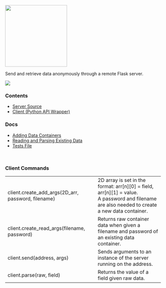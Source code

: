 <img src="https://raw.githubusercontent.com/hershyz/pipeline/main/assets/pipeline.png" width="200px">

<br>

<p>
  Send and retrieve data anonymously through a remote Flask server.<br>
</p>
<img src="https://raw.githubusercontent.com/hershyz/pipeline/main/assets/bar.png"/>

<h3>Contents</h3>
<ul>
  <li><a href="https://github.com/hershyz/pipeline/blob/main/server.py">Server Source</a></li>
  <li><a href="https://github.com/hershyz/pipeline/blob/main/client.py">Client (Python API Wrapper)</a></li>
</ul>

<h3>Docs</h3>
<ul>
  <li><a href="https://github.com/hershyz/pipeline/blob/main/docs/adding%20data%20containers.md">Adding Data Containers</a></li>
  <li><a href="https://github.com/hershyz/pipeline/blob/main/docs/reading%20and%20parsing%20existing%20data.md">Reading and Parsing Existing Data</a></li>
  <li><a href="https://github.com/hershyz/pipeline/blob/main/tests/tests.py">Tests File</a></li>
</ul>

<br>

<h3>Client Commands</h3>
<table>
<tbody>
  <tr>
    <td>client.create_add_args(2D_arr, password, filename)</td>
    <td>2D array is set in the format: arr[n][0] = field, arr[n][1] = value.<br>A password and filename are also needed to create a new data container.</td>
  </tr>
  <tr>
    <td>client.create_read_args(filename, password)</td>
    <td>Returns raw container data when given a filename and password of an existing data container.</td>
  </tr>
  <tr>
    <td>client.send(address, args)</td>
    <td>Sends arguments to an instance of the server running on the address.</td>
  </tr>
  <tr>
    <td>client.parse(raw, field)</td>
    <td>Returns the value of a field given raw data.</td>
  </tr>
</tbody>
</table>
